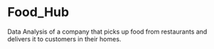 # Food_Hub
Data Analysis of a company that picks up food from restaurants and delivers it to customers in their homes.
